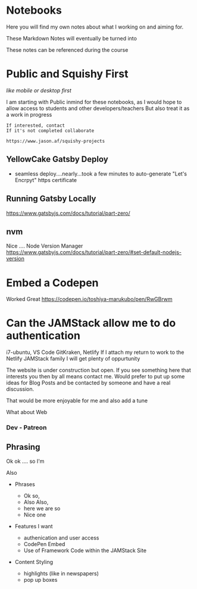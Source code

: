 # Notebooks
Here you will find my own notes about what I working on and aiming for. 

These Markdown Notes will eventually be turned into 

These notes can be referenced during the course 

# Public and Squishy First
_like mobile or desktop first_

I am starting with Public inmind for these notebooks, as I would hope to allow access to students and other developers/teachers
But also treat it as a work in progress

    If interested, contact
    If it's not completed collaborate

    https://www.jason.af/squishy-projects


## YellowCake Gatsby Deploy
 - seamless deploy....nearly...took a few minutes to auto-generate "Let's Encrpyt" https certificate


## Running Gatsby Locally
https://www.gatsbyjs.com/docs/tutorial/part-zero/

## nvm
Nice .... Node Version Manager 
https://www.gatsbyjs.com/docs/tutorial/part-zero/#set-default-nodejs-version

# Embed a Codepen
Worked Great
https://codepen.io/toshiya-marukubo/pen/RwGBrwm

# Can the JAMStack allow me to do authentication
i7-ubuntu, VS Code GitKraken, Netlify
If I attach my return to work to the Netlify JAMStack family I will get plenty of oppurtunity 

The website is under construction but open. If you see something here that interests you then by all means contact me. Would prefer to put up some ideas for Blog Posts and be contacted by someone and have a real discussion.

That would be more enjoyable for me and also add a tune 

What about Web


### Dev - Patreon


## Phrasing

Ok ok .... so I'm 

Also 

- Phrases
    - Ok so,
    - Also Also,
    - here we are so
    - Nice one


- Features I want
    - authenication and user access
    - CodePen Embed
    - Use of Framework Code within the JAMStack Site

- Content Styling
    - highlights (like in newspapers)
    - pop up boxes
